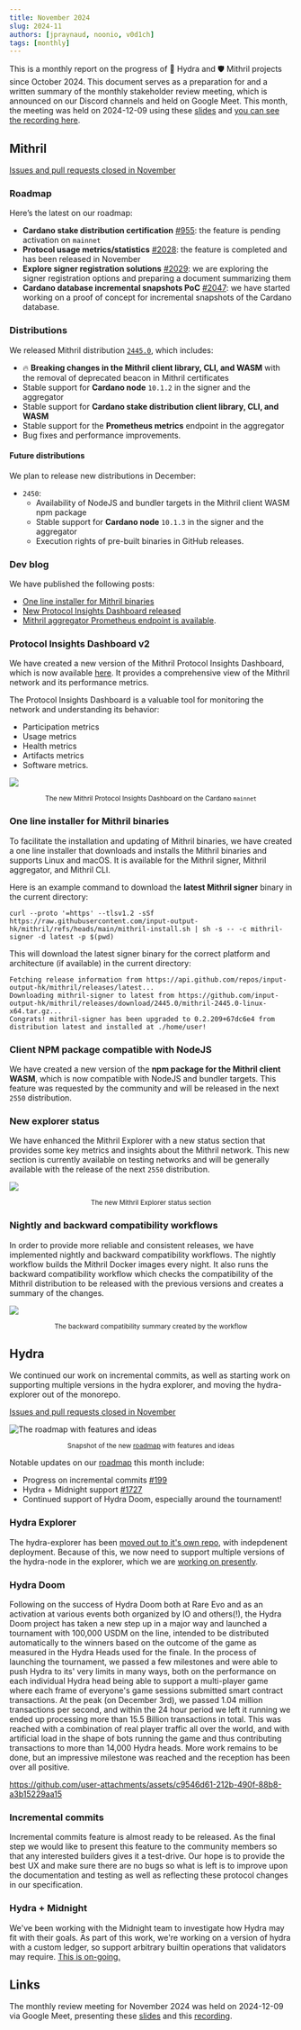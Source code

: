 ```yaml
---
title: November 2024
slug: 2024-11
authors: [jpraynaud, noonio, v0d1ch]
tags: [monthly]
---
```


This is a monthly report on the progress of 🐲 Hydra and 🛡 Mithril projects since October 2024. This document serves as a preparation for and a written summary of the monthly stakeholder review meeting, which is announced on our Discord channels and held on Google Meet. This month, the meeting was held on 2024-12-09 using these [slides][slides] and [you can see the recording here][recording].

## Mithril

[Issues and pull requests closed in November](https://github.com/input-output-hk/mithril/issues?q=is%3Aclosed+sort%3Aupdated-desc+closed%3A2024-11-01..2024-11-30)

### Roadmap

Here’s the latest on our roadmap:

- **Cardano stake distribution certification** [#955](https://github.com/input-output-hk/mithril/issues/955): the feature is pending activation on `mainnet`
- **Protocol usage metrics/statistics** [#2028](https://github.com/input-output-hk/mithril/issues/2028): the feature is completed and has been released in November
- **Explore signer registration solutions** [#2029](https://github.com/input-output-hk/mithril/issues/2029): we are exploring the signer registration options and preparing a document summarizing them
- **Cardano database incremental snapshots PoC** [#2047](https://github.com/input-output-hk/mithril/issues/2047): we have started working on a proof of concept for incremental snapshots of the Cardano database.

### Distributions

We released Mithril distribution [`2445.0`](https://github.com/input-output-hk/mithril/releases/tag/2445.0), which includes:

- 🔥 **Breaking changes in the Mithril client library, CLI, and WASM** with the removal of deprecated beacon in Mithril certificates
- Stable support for **Cardano node** `10.1.2` in the signer and the aggregator
- Stable support for **Cardano stake distribution client library, CLI, and WASM**
- Stable support for the **Prometheus metrics** endpoint in the aggregator
- Bug fixes and performance improvements.

#### Future distributions

We plan to release new distributions in December:

- `2450`:
  - Availability of NodeJS and bundler targets in the Mithril client WASM npm package
  - Stable support for **Cardano node** `10.1.3` in the signer and the aggregator
  - Execution rights of pre-built binaries in GitHub releases.

### Dev blog

We have published the following posts:

- [One line installer for Mithril binaries](https://mithril.network/doc/dev-blog/2024/11/25/one-line-binaries-installer)
- [New Protocol Insights Dashboard released](https://mithril.network/doc/dev-blog/2024/11/18/new-protocol-insights-dashboard)
- [Mithril aggregator Prometheus endpoint is available](https://mithril.network/doc/dev-blog/2024/11/07/mithril-aggregator-prometheus-endpoint).

### Protocol Insights Dashboard v2

We have created a new version of the Mithril Protocol Insights Dashboard, which is now available [here](https://lookerstudio.google.com/s/mbL23-8gibI). It provides a comprehensive view of the Mithril network and its performance metrics.

The Protocol Insights Dashboard is a valuable tool for monitoring the network and understanding its behavior:

- Participation metrics
- Usage metrics
- Health metrics
- Artifacts metrics
- Software metrics.

![](img/2024-11-mithril-protocol-dashboard.gif)
<small><center>The new Mithril Protocol Insights Dashboard on the Cardano `mainnet`</center></small>

### One line installer for Mithril binaries

To facilitate the installation and updating of Mithril binaries, we have created a one line installer that downloads and installs the Mithril binaries and supports Linux and macOS. It is available for the Mithril signer, Mithril aggregator, and Mithril CLI.

Here is an example command to download the **latest Mithril signer** binary in the current directory:

```shell
curl --proto '=https' --tlsv1.2 -sSf https://raw.githubusercontent.com/input-output-hk/mithril/refs/heads/main/mithril-install.sh | sh -s -- -c mithril-signer -d latest -p $(pwd)
```

This will download the latest signer binary for the correct platform and architecture (if available) in the current directory:

```shell
Fetching release information from https://api.github.com/repos/input-output-hk/mithril/releases/latest...
Downloading mithril-signer to latest from https://github.com/input-output-hk/mithril/releases/download/2445.0/mithril-2445.0-linux-x64.tar.gz...
Congrats! mithril-signer has been upgraded to 0.2.209+67dc6e4 from distribution latest and installed at ./home/user!
```

### Client NPM package compatible with NodeJS

We have created a new version of the **npm package for the Mithril client WASM**, which is now compatible with NodeJS and bundler targets. This feature was requested by the community and will be released in the next `2550` distribution.

### New explorer status

We have enhanced the Mithril Explorer with a new status section that provides some key metrics and insights about the Mithril network. This new section is currently available on testing networks and will be generally available with the release of the next `2550` distribution.

![](img/2024-11-mithril-explorer-status.png)
<small><center>The new Mithril Explorer status section</center></small>

### Nightly and backward compatibility workflows

In order to provide more reliable and consistent releases, we have implemented nightly and backward compatibility workflows. The nightly workflow builds the Mithril Docker images every night. It also runs the backward compatibility workflow which checks the compatibility of the Mithril distribution to be released with the previous versions and creates a summary of the changes.

![](img/2024-11-mithril-backward-compatibility.png)
<small><center>The backward compatibility summary created by the workflow</center></small>

## Hydra

We continued our work on incremental commits, as well as starting work on
supporting multiple versions in the hydra explorer, and moving the
hydra-explorer out of the monorepo.

[Issues and pull requests closed in November](https://github.com/cardano-scaling/hydra/issues?q=is%3Aclosed+sort%3Aupdated-desc+closed%3A2024-11-01..2024-11-30)

![The roadmap with features and ideas](./img/2024-11-hydra-roadmap.png)
<small><center>Snapshot of the new [roadmap](https://github.com/orgs/cardano-scaling/projects/7/views/1) with features and ideas</center></small>

Notable updates on our [roadmap](https://github.com/orgs/cardano-scaling/projects/7/views/1) this month include:

- Progress on incremental commits [#199](https://github.com/cardano-scaling/hydra/issues/199)
- Hydra + Midnight support [#1727](https://github.com/cardano-scaling/hydra/issues/1727)
- Continued support of Hydra Doom, especially around the tournament!

### Hydra Explorer

The hydra-explorer has been [moved out to it's own
repo](https://github.com/cardano-scaling/hydra-explorer/pull/5), with
indepdenent deployment. Because of this, we now need to support multiple
versions of the hydra-node in the explorer, which we are [working on
presently](https://github.com/cardano-scaling/hydra/issues/1282).

### Hydra Doom

Following on the success of Hydra Doom both at Rare Evo and as an activation at various events both organized by IO and others(!), the Hydra Doom project has taken a new step up in a major way and launched a tournament with 100,000 USDM on the line, intended to be distributed automatically to the winners based on the outcome of the game as measured in the Hydra Heads used for the finale.
In the process of launching the tournament, we passed a few milestones and were able to push Hydra to its' very limits in many ways, both on the performance on each individual Hydra head being able to support a multi-player game where each frame of everyone's game sessions submitted smart contract transactions. At the peak (on December 3rd), we passed 1.04 million transactions per second, and within the 24 hour period we left it running we ended up processing more than 15.5 Billion transactions in total. This was reached with a combination of real player traffic all over the world, and with artificial load in the shape of bots running the game and thus contributing transactions to more than 14,000 Hydra heads.
More work remains to be done, but an impressive milestone was reached and the reception has been over all positive.

https://github.com/user-attachments/assets/c9546d61-212b-490f-88b8-a3b15229aa15



### Incremental commits

Incremental commits feature is almost ready to be released. As the final step
we would like to present this feature to the community members so that any
interested builders gives it a test-drive. Our hope is to provide the best UX
and make sure there are no bugs so what is left is to improve upon the
documentation and testing as well as reflecting these protocol changes in our
specification.

### Hydra + Midnight

We've been working with the Midnight team to investigate how Hydra may fit
with their goals. As part of this work, we're working on a version of hydra
with a custom ledger, so support arbitrary builtin operations that validators
may require. [This is on-going.](https://github.com/cardano-scaling/hydra/issues/1727)


## Links

The monthly review meeting for November 2024 was held on 2024-12-09 via Google Meet,
presenting these [slides][slides] and this [recording][recording].

[slides]: https://docs.google.com/presentation/d/1erEcuVNtYsCecJEX-QVXVtxzQMl8G6EVQbs98KPjxmI/edit?usp=sharing
[recording]: https://drive.google.com/file/d/1a9UOldEuNSg19GB2CXUbNIHITJodZOqr/view?usp=drive_link
